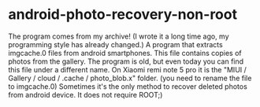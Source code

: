 # android-photo-recovery-non-root
The program comes from my archive! (I wrote it a long time ago, my programming style has already changed.)  A program that extracts imgcache.0 files from android smartphones.  This file contains copies of photos from the gallery. The program is old, but even today you can find this file under a different name. On Xiaomi remi note 5 pro it is the "MIUI / Gallery / cloud / .cache / photo_blob.x" folder. (you need to rename the file to imgcache.0)  Sometimes it's the only method to recover deleted photos from android device. It does not require ROOT;)
